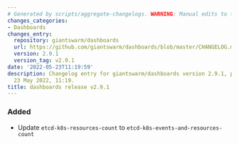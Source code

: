 ```yaml
---
# Generated by scripts/aggregate-changelogs. WARNING: Manual edits to this files will be overwritten.
changes_categories:
- Dashboards
changes_entry:
  repository: giantswarm/dashboards
  url: https://github.com/giantswarm/dashboards/blob/master/CHANGELOG.md#291---2022-05-23
  version: 2.9.1
  version_tag: v2.9.1
date: '2022-05-23T11:19:59'
description: Changelog entry for giantswarm/dashboards version 2.9.1, published on
  23 May 2022, 11:19.
title: dashboards release v2.9.1
---
```


### Added
- Update `etcd-k8s-resources-count` to `etcd-k8s-events-and-resources-count`
